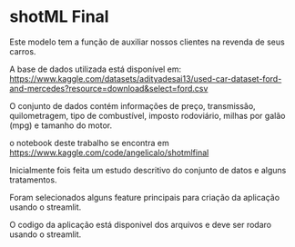 # shotML Final

Este modelo tem a função de auxiliar nossos clientes na revenda de seus carros.

A base de dados utilizada está disponível em: https://www.kaggle.com/datasets/adityadesai13/used-car-dataset-ford-and-mercedes?resource=download&select=ford.csv

O conjunto de dados contém informações de preço, transmissão, quilometragem, tipo de combustível, imposto rodoviário, milhas por galão (mpg) e tamanho do motor.

o notebook deste trabalho se encontra em https://www.kaggle.com/code/angelicalo/shotmlfinal

Inicialmente fois feita um estudo descritivo do conjunto de datos e alguns tratamentos.

Foram selecionados alguns feature principais para criação da aplicação usando o streamlit.

O codigo da aplicação está disponivel dos arquivos e deve ser rodaro usando o streamlit.
